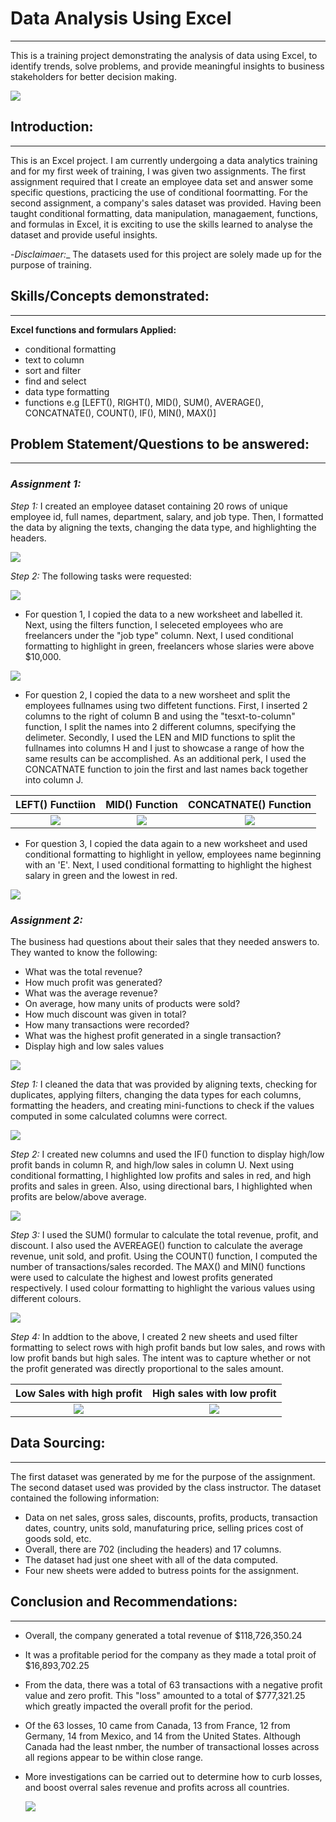 # Data Analysis Using Excel
***
This is a training project demonstrating the analysis of data using Excel, to identify trends, solve problems, and provide meaningful insights to business stakeholders for better decision making.

![](Excel_Logo.png)

## **Introduction:**
___
This is an Excel project. I am currently undergoing a data analytics training and for my first week of training, I was given two assignments. The first assignment required that I create an employee data set and answer some specific questions, practicing the use of conditional foormatting. For the second assignment, a company's sales dataset was provided. Having been taught conditional formatting, data manipulation, managaement, functions, and formulas in Excel, it is exciting to use the skills learned to analyse the dataset and provide useful insights.

-*Disclaimaer:*_ The datasets used for this project are solely made up for the purpose of training.

## **Skills/Concepts demonstrated:**
***

  **Excel functions and formulars Applied:**
  - conditional formatting
  - text to column
  - sort and filter
  - find and select
  - data type formatting
  - functions e.g [LEFT(), RIGHT(), MID(), SUM(), AVERAGE(), CONCATNATE(), COUNT(), IF(), MIN(), MAX()]


## **Problem Statement/Questions to be answered:**
___
### _*Assignment 1:*_

*Step 1:*
I created an employee dataset containing 20 rows of unique employee id, full names, department, salary, and job type. Then, I formatted the data by aligning the texts, changing the data type, and highlighting the headers.

![](Employee_data.png)

*Step 2:*
The following tasks were requested:

![](Week_1_Class_Assignement_1.png)

- For question 1, I copied the data to a new worksheet and labelled it. Next, using the filters function, I seleceted employees who are freelancers under the "job type" column. Next, I used conditional formatting to highlight in green, freelancers whose slaries were above $10,000.

![](Freelance_employees.png)

- For question 2, I copied the data to a new worsheet and split the employees fullnames using two diffetent functions. First, I inserted 2 columns to the right of column B and using the "tesxt-to-column" function, I split the names into 2 different columns, specifying the delimeter. Secondly, I used the LEN and MID functions to split the fullnames into columns H and I just to showcase a range of how the same results can be accomplished. As an additional perk, I used the CONCATNATE function to join the first and last names back together into column J.

LEFT() Functiion              |  MID() Function               |  CONCATNATE() Function
:--------------------------:  |  :--------------------------:  |  :--------------------------:
![](Splitting_firstnames.png)  | ![](Splitting_lastnames.png)  |  ![](Joining_first_n_lastnames.png)

- For question 3, I copied the data again to a new worksheet and used conditional formatting to highlight in yellow, employees name beginning with an 'E'. Next, I used conditional formatting to highlight the highest salary in green and the lowest in red.

![](Max_min_salaries.png)

### _*Assignment 2:*_

The business had questions about their sales that they needed answers to. They wanted to know the following:

- What was the total revenue?
- How much profit was generated?
- What was the average revenue?
- On average, how many units of products were sold?
- How much discount was given in total?
- How many transactions were recorded?
- What was the highest profit generated in a single transaction?
- Display high and low sales values

![](Week_1_Class_Assignment_2.png)

*Step 1:*
I cleaned the data that was provided by aligning texts, checking for duplicates, applying filters, changing the data types for each columns, formatting the headers, and creating mini-functions to check if the values computed in some calculated columns were correct.

![](Financials_data_cleaned.png)

*Step 2:*
I created new columns and used the IF() function to display high/low profit bands in column R, and high/low sales in column U. Next using conditional formatting, I highlighted low profits and sales in red, and high profits and sales in green. Also, using directional bars, I highlighted when profits are below/above average.

![](Financials_data_c_formatting.png)

*Step 3:*
I used the SUM() formular to calculate the total revenue, profit, and discount. I also used the AVEREAGE() function to calculate the average revenue, unit sold, and profit. Using the COUNT() function, I computed the number of transactions/sales recorded. The MAX() and MIN() functions were used to calculate the highest and lowest profits generated respectively. I used colour formatting to highlight the various values using different colours.

![](Financials_data_insight.png)

*Step 4:*
In addtion to the above, I created 2 new sheets and used filter formatting to select rows with high profit bands but low sales, and rows with low profit bands but high sales. The intent was to capture whether or not the profit generated was directly proportional to the sales amount.


Low Sales with high profit    |    High sales with low profit
:---------------------------: | :------------------------------:
![](Low_sales_high_profit.png) | ![](High_sales_low_profit.png)


## **Data Sourcing:**
 ___
 The first dataset was generated by me for the purpose of the assignment. The second dataset used was provided by the class instructor. The dataset contained the following information:

  - Data on net sales, gross sales, discounts, profits, products, transaction dates, country, units sold, manufaturing price, selling prices cost of goods sold, etc.
  - Overall, there are 702 (including the headers) and 17 columns.
  - The dataset had just one sheet with all of the data computed.
  - Four new sheets were added to butress points for the assignment.

## **Conclusion and Recommendations:**
***
- Overall, the company generated a total revenue of $118,726,350.24
- It was a profitable period for the company as they made a total proit of $16,893,702.25
- From the data, there was a total of 63 transactions with a negative profit value and zero profit. This "loss" amounted to a total of $777,321.25 which  greatly impacted the overall profit for the period.
- Of the 63 losses, 10 came from Canada, 13 from France, 12 from Germany, 14 from Mexico, and 14 from the United States. Although Canada had the least nmber, the number of transactional losses across all regions appear to be within close range.
- More investigations can be carried out to determine how to curb losses, and boost overral sales revenue and profits across all countries.

  ![](Losses.png)
